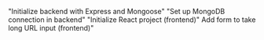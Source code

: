 "Initialize backend with Express and Mongoose"
"Set up MongoDB connection in backend"
"Initialize React project (frontend)"
Add form to take long URL input (frontend)"